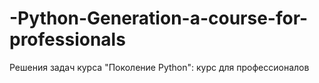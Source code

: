 # -Python-Generation-a-course-for-professionals
Решения задач курса "Поколение Python": курс для профессионалов
